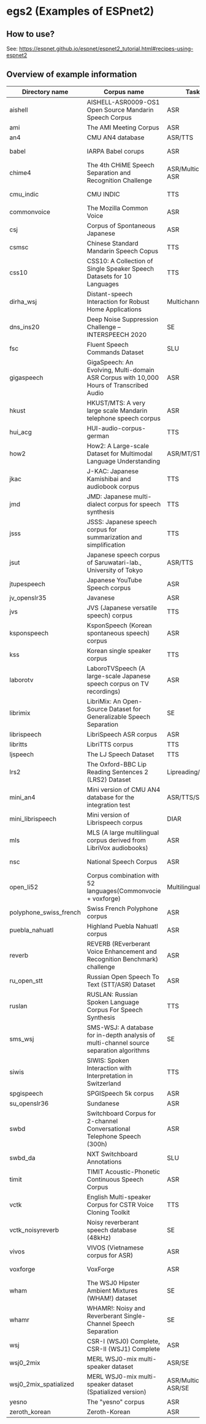 # egs2 (Examples of ESPnet2)

## How to use?

See: https://espnet.github.io/espnet/espnet2_tutorial.html#recipes-using-espnet2

## Overview of example information

| Directory name          | Corpus name                                                                             | Task                    | Language              | URL                                                                                                          | Note         |
| ----------------------- | --------------------------------------------------------------------------------------- | ----------------------- | --------------------- | ------------------------------------------------------------------------------------------------------------ | ------------ |
| aishell                 | AISHELL-ASR0009-OS1 Open Source Mandarin Speech Corpus                                  | ASR                     | ZH                    | http://www.aishelltech.com/kysjcp                                                                            |              |
| ami                     | The AMI Meeting Corpus                                                                  | ASR                     | EN                    | http://groups.inf.ed.ac.uk/ami/corpus/                                                                       |              |
| an4                     | CMU AN4 database                                                                        | ASR/TTS                 | EN                    | http://www.speech.cs.cmu.edu/databases/an4/                                                                  |              |
| babel                   | IARPA Babel corups                                                                      | ASR                     | ~20 languages         | https://www.iarpa.gov/index.php/research-programs/babel                                                      |              |
| chime4                  | The 4th CHiME Speech Separation and Recognition Challenge                               | ASR/Multichannel ASR    | EN                    | http://spandh.dcs.shef.ac.uk/chime_challenge/chime2016/                                                      |              |
| cmu_indic               | CMU INDIC                                                                               | TTS                     | 7 languages           | http://festvox.org/cmu_indic/                                                                                |              |
| commonvoice             | The Mozilla Common Voice                                                                | ASR                     | 13 languages          | https://voice.mozilla.org/datasets                                                                           |              |
| csj                     | Corpus of Spontaneous Japanese                                                          | ASR                     | JP                    | https://pj.ninjal.ac.jp/corpus_center/csj/en/                                                                |              |
| csmsc                   | Chinese Standard Mandarin Speech Copus                                                  | TTS                     | ZH                    | https://www.data-baker.com/open_source.html                                                                  |              |
| css10                   | CSS10: A Collection of Single Speaker Speech Datasets for 10 Languages                  | TTS                     | 10 langauges          | https://github.com/Kyubyong/css10                                                                            |              |
| dirha_wsj               | Distant-speech Interaction for Robust Home Applications                                 | Multichannel ASR        | EN                    | https://dirha.fbk.eu/, https://github.com/SHINE-FBK/DIRHA_English_wsj                                        |              |
| dns_ins20               | Deep Noise Suppression Challenge – INTERSPEECH 2020                                     | SE                      | 7 languages + singing | https://www.microsoft.com/en-us/research/academic-program/deep-noise-suppression-challenge-interspeech-2020/ |              |
| fsc                     | Fluent Speech Commands Dataset                                                          | SLU                     | EN                    | https://fluent.ai/fluent-speech-commands-a-dataset-for-spoken-language-understanding-research/               |              |
| gigaspeech              | GigaSpeech: An Evolving, Multi-domain ASR Corpus with 10,000 Hours of Transcribed Audio | ASR                     | EN                    | https://github.com/SpeechColab/GigaSpeech                                                                    |              |
| hkust                   | HKUST/MTS: A very large scale Mandarin telephone speech corpus                          | ASR                     | ZH                    | https://catalog.ldc.upenn.edu/LDC2005S15                                                                     |              |
| hui_acg                 | HUI-audio-corpus-german                                                                 | TTS                     | DE                    | https://opendata.iisys.de/datasets.html#hui-audio-corpus-german                                              |              |
| how2                    | How2: A Large-scale Dataset for Multimodal Language Understanding                       | ASR/MT/ST               | EN->PT                | https://github.com/srvk/how2-dataset                                                                         |              |
| jkac                    | J-KAC: Japanese Kamishibai and audiobook corpus                                         | TTS                     | JP                    | https://sites.google.com/site/shinnosuketakamichi/research-topics/j-kac_corpus                               |              |
| jmd                     | JMD: Japanese multi-dialect corpus for speech synthesis                                 | TTS                     | JP                    | https://sites.google.com/site/shinnosuketakamichi/research-topics/jmd_corpus                                 |              |
| jsss                    | JSSS: Japanese speech corpus for summarization and simplification                       | TTS                     | JP                    | https://sites.google.com/site/shinnosuketakamichi/research-topics/jsss_corpus                                |              |
| jsut                    | Japanese speech corpus of Saruwatari-lab., University of Tokyo                          | ASR/TTS                 | JP                    | https://sites.google.com/site/shinnosuketakamichi/publication/jsut                                           |              |
| jtupespeech             | Japanese YouTube Speech corpus                                                          | ASR                     | JP                    |                                                                                                              |              |
| jv_openslr35            | Javanese                                                                                | ASR                     | JV                    | http://www.openslr.org/35                                                                                    |              |
| jvs                     | JVS (Japanese versatile speech) corpus                                                  | TTS                     | JP                    | https://sites.google.com/site/shinnosuketakamichi/research-topics/jvs_corpus                                 |              |
| ksponspeech             | KsponSpeech (Korean spontaneous speech) corpus                                          | ASR                     | KR                    | https://aihub.or.kr/aidata/105                                                                               |              |
| kss                     | Korean single speaker corpus                                                            | TTS                     | KO                    | https://www.kaggle.com/bryanpark/korean-single-speaker-speech-dataset                                        |              |
| laborotv                | LaboroTVSpeech (A large-scale Japanese speech corpus on TV recordings)                  | ASR                     | JP                    | https://laboro.ai/column/eg-laboro-tv-corpus-jp                                                              |              |
| librimix                | LibriMix: An Open-Source Dataset for Generalizable Speech Separation                    | SE                      | EN                    | https://github.com/JorisCos/LibriMix                                                                         |              |
| librispeech             | LibriSpeech ASR corpus                                                                  | ASR                     | EN                    | http://www.openslr.org/12                                                                                    |              |
| libritts                | LibriTTS corpus                                                                         | TTS                     | EN                    | http://www.openslr.org/60                                                                                    |              |
| ljspeech                | The LJ Speech Dataset                                                                   | TTS                     | EN                    | https://keithito.com/LJ-Speech-Dataset/                                                                      |              |
| lrs2                    | The Oxford-BBC Lip Reading Sentences 2 (LRS2) Dataset                                   | Lipreading/ASR          | EN                    | https://www.robots.ox.ac.uk/~vgg/data/lip_reading/lrs2.html                                                  |              |
| mini_an4                | Mini version of CMU AN4 database for the integration test                               | ASR/TTS/SE              | EN                    | http://www.speech.cs.cmu.edu/databases/an4/                                                                  |              |
| mini_librispeech        | Mini version of Librispeech corpus                                                      | DIAR                    | EN                    | https://openslr.org/31/                                                                                      |              |
| mls                     | MLS (A large multilingual corpus derived from LibriVox audiobooks)                      | ASR                     | 8 languages           | http://www.openslr.org/94/                                                                                   |              |
| nsc                     | National Speech Corpus                                                                  | ASR                     | EN-SG                 | https://www.imda.gov.sg/programme-listing/digital-services-lab/national-speech-corpus                        |              |
| open_li52               | Corpus combination with 52 languages(Commonvocie + voxforge)                            | Multilingual ASR        | 52 languages          |                                                                                                              |              |
| polyphone_swiss_french  | Swiss French Polyphone corpus                                                           | ASR                     | FR                    | http://catalog.elra.info/en-us/repository/browse/ELRA-S0030_02                                               |              |
| puebla_nahuatl          | Highland Puebla Nahuatl corpus                                                          | ASR                     | HPN                   | https://www.openslr.org/92/                                                                                  |              |
| reverb                  | REVERB (REverberant Voice Enhancement and Recognition Benchmark) challenge              | ASR                     | EN                    | https://reverb2014.dereverberation.com/                                                                      |              |
| ru_open_stt             | Russian Open Speech To Text (STT/ASR) Dataset                                           | ASR                     | RU                    | https://github.com/snakers4/open_stt                                                                         |              |
| ruslan                  | RUSLAN: Russian Spoken Language Corpus For Speech Synthesis                             | TTS                     | RU                    | https://ruslan-corpus.github.io/                                                                             |              |
| sms_wsj                 | SMS-WSJ: A database for in-depth analysis of multi-channel source separation algorithms | SE                      | EN                    | https://github.com/fgnt/sms_wsj                                                                              |              |
| siwis                   | SIWIS: Spoken Interaction with Interpretation in Switzerland                            | TTS                     | FR                    | https://https://datashare.ed.ac.uk/handle/10283/2353                                                         |              |
| spgispeech              | SPGISpeech 5k corpus                                                                    | ASR                     | EN                    | https://datasets.kensho.com/datasets/scribe                                                                  |              |
| su_openslr36            | Sundanese                                                                               | ASR                     | SU                    | http://www.openslr.org/36                                                                                    |              |
| swbd                    | Switchboard Corpus for 2-channel Conversational Telephone Speech (300h)                 | ASR                     | EN                    | https://catalog.ldc.upenn.edu/LDC97S62                                                                       |              |
| swbd_da                 | NXT Switchboard Annotations                                                             | SLU                     | EN                    | https://catalog.ldc.upenn.edu/LDC2009T26                                                                     |              |
| timit                   | TIMIT Acoustic-Phonetic Continuous Speech Corpus                                        | ASR                     | EN                    | https://catalog.ldc.upenn.edu/LDC93S1                                                                        |              |
| vctk                    | English Multi-speaker Corpus for CSTR Voice Cloning Toolkit                             | TTS                     | EN                    | http://www.udialogue.org/download/cstr-vctk-corpus.html                                                      |              |
| vctk_noisyreverb        | Noisy reverberant speech database (48kHz)                                               | SE                      | EN                    | https://datashare.ed.ac.uk/handle/10283/2826                                                                 |              |
| vivos                   | VIVOS (Vietnamese corpus for ASR)                                                       | ASR                     | VI                    | https://ailab.hcmus.edu.vn/vivos/                                                                            |              |
| voxforge                | VoxForge                                                                                | ASR                     | 7 languages           | http://www.voxforge.org/                                                                                     |              |
| wham                    | The WSJ0 Hipster Ambient Mixtures (WHAM!) dataset                                       | SE                      | EN                    | https://wham.whisper.ai/                                                                                     |              |
| whamr                   | WHAMR!: Noisy and Reverberant Single-Channel Speech Separation                          | SE                      | EN                    | https://wham.whisper.ai/                                                                                     |              |
| wsj                     | CSR-I (WSJ0) Complete, CSR-II (WSJ1) Complete                                           | ASR                     | EN                    | https://catalog.ldc.upenn.edu/LDC93S6A,https://catalog.ldc.upenn.edu/LDC94S13A                               |              |
| wsj0_2mix               | MERL WSJ0-mix multi-speaker dataset                                                     | ASR/SE                  | EN                    | http://www.merl.com/demos/deep-clustering                                                                    |              |
| wsj0_2mix_spatialized   | MERL WSJ0-mix multi-speaker dataset (Spatialized version)                               | ASR/Multichannel ASR/SE | EN                    | http://www.merl.com/demos/deep-clustering                                                                    |              |
| yesno                   | The "yesno" corpus                                                                      | ASR                     | HE                    | http://www.openslr.org/1                                                                                     |              |
| zeroth_korean           | Zeroth-Korean                                                                           | ASR                     | KR                    | http://www.openslr.org/40                                                                                    |              |
